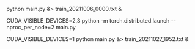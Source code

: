 python main.py &> train_20211006_0000.txt &



CUDA_VISIBLE_DEVICES=2,3 python -m torch.distributed.launch --nproc_per_node=2 main.py



CUDA_VISIBLE_DEVICES=1 python main.py &> train_20211027_1952.txt &


